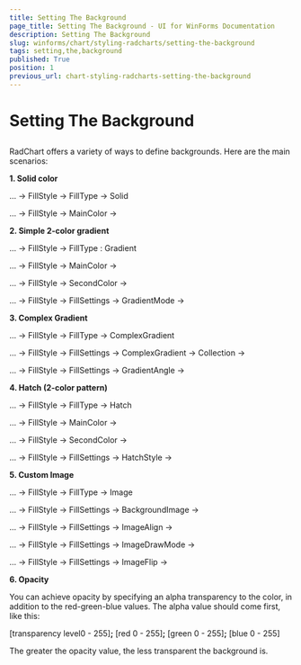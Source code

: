 ```yaml
---
title: Setting The Background
page_title: Setting The Background - UI for WinForms Documentation
description: Setting The Background
slug: winforms/chart/styling-radcharts/setting-the-background
tags: setting,the,background
published: True
position: 1
previous_url: chart-styling-radcharts-setting-the-background
---
```


# Setting The Background



## 

RadChart offers a variety of ways to define backgrounds. Here are the main scenarios:



__1. Solid color__

… -> FillStyle -> FillType -> Solid

… -> FillStyle -> MainColor ->



__2. Simple 2-color gradient__

… -> FillStyle -> FillType : Gradient

… -> FillStyle -> MainColor ->

… -> FillStyle -> SecondColor ->

… -> FillStyle -> FillSettings -> GradientMode ->



__3. Complex Gradient__

… -> FillStyle -> FillType -> ComplexGradient

… -> FillStyle -> FillSettings -> ComplexGradient -> Collection ->

… -> FillStyle -> FillSettings -> GradientAngle ->



__4. Hatch (2-color pattern)__

… -> FillStyle -> FillType -> Hatch

… -> FillStyle -> MainColor ->

… -> FillStyle -> SecondColor ->

… -> FillStyle -> FillSettings -> HatchStyle ->



__5. Custom Image__

… -> FillStyle -> FillType -> Image

… -> FillStyle -> FillSettings -> BackgroundImage -> 

… -> FillStyle -> FillSettings -> ImageAlign ->

… -> FillStyle -> FillSettings -> ImageDrawMode ->

… -> FillStyle -> FillSettings -> ImageFlip ->



__6. Opacity__

You can achieve opacity by specifying an alpha transparency to the color, in addition to the red-green-blue values. The alpha value should come first, like this:



[transparency level0 - 255]__;__ [red 0 - 255]__;__ [green 0 - 255]__;__ [blue 0 - 255]



The greater the opacity value, the less transparent the background is.


